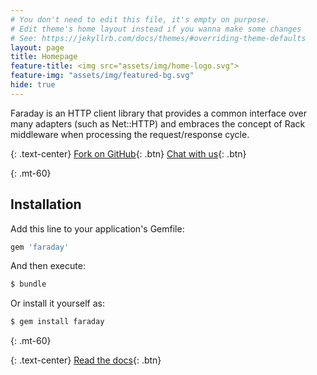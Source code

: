 ```yaml
---
# You don't need to edit this file, it's empty on purpose.
# Edit theme's home layout instead if you wanna make some changes
# See: https://jekyllrb.com/docs/themes/#overriding-theme-defaults
layout: page
title: Homepage
feature-title: <img src="assets/img/home-logo.svg">
feature-img: "assets/img/featured-bg.svg"
hide: true
---
```


Faraday is an HTTP client library that provides a common interface over many adapters (such as Net::HTTP)
and embraces the concept of Rack middleware when processing the request/response cycle.

{: .text-center}
[<i class="fab fa-fw fa-github"> </i> Fork on GitHub][github]{: .btn}
[<i class="fab fa-fw fa-gitter"> </i> Chat with us][gitter]{: .btn}

{: .mt-60}
## Installation

Add this line to your application's Gemfile:

```ruby
gem 'faraday'
```

And then execute:

```bash
$ bundle
```

Or install it yourself as:

```bash
$ gem install faraday
```

{: .mt-60}

{: .text-center}
[<i class="fas fa-fw fa-book-open"> </i> Read the docs][usage]{: .btn}

[github]:                   https://github.com/lostisland/faraday
[gitter]:                   https://gitter.im/lostisland/faraday
[usage]:                    ./usage
